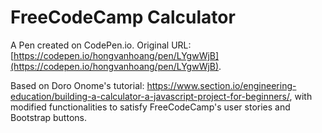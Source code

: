 # FreeCodeCamp Calculator

A Pen created on CodePen.io. Original URL: [https://codepen.io/hongvanhoang/pen/LYgwWjB](https://codepen.io/hongvanhoang/pen/LYgwWjB).

Based on Doro Onome's tutorial: https://www.section.io/engineering-education/building-a-calculator-a-javascript-project-for-beginners/, with modified functionalities to satisfy FreeCodeCamp's user stories and Bootstrap buttons.

